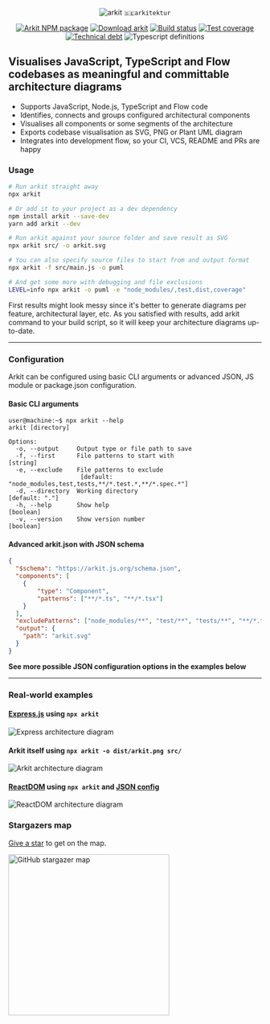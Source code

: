 <p align="center">
  <img src="https://arkit.js.org/arkit.svg" alt="arkit" valign="top" /> <code>🇸🇪arkitektur</code>
</p>
<p align="center">
  <a href="https://www.npmjs.com/arkit"><img src="https://img.shields.io/npm/v/arkit.svg?label=%20&style=flat-square" alt="Arkit NPM package" /></a>
  <a href="https://www.npmjs.com/arkit"><img src="https://img.shields.io/npm/dw/arkit.svg?style=flat-square" alt="Download arkit" /></a>
  <a href="https://travis-ci.org/dyatko/arkit"><img src="https://img.shields.io/travis/dyatko/arkit.svg?style=flat-square" alt="Build status" /></a>
  <a href="https://codeclimate.com/github/dyatko/arkit/code"><img src="https://img.shields.io/codeclimate/coverage/dyatko/arkit.svg?style=flat-square" alt="Test coverage" /></a>
  <a href="https://codeclimate.com/github/dyatko/arkit/issues"><img src="https://img.shields.io/codeclimate/tech-debt/dyatko/arkit.svg?style=flat-square" alt="Technical debt" /></a>
  <img src="https://img.shields.io/npm/types/arkit.svg?style=flat-square" alt="Typescript definitions" />
</p>

## Visualises JavaScript, TypeScript and Flow codebases as meaningful and committable architecture diagrams

- Supports JavaScript, Node.js, TypeScript and Flow code
- Identifies, connects and groups configured architectural components
- Visualises all components or some segments of the architecture
- Exports codebase visualisation as SVG, PNG or Plant UML diagram
- Integrates into development flow, so your CI, VCS, README and PRs are happy

### Usage

```sh
# Run arkit straight away
npx arkit

# Or add it to your project as a dev dependency
npm install arkit --save-dev
yarn add arkit --dev
```

```sh
# Run arkit against your source folder and save result as SVG
npx arkit src/ -o arkit.svg

# You can also specify source files to start from and output format
npx arkit -f src/main.js -o puml

# And get some more with debugging and file exclusions
LEVEL=info npx arkit -o puml -e "node_modules/,test,dist,coverage"
```

First results might look messy since it's better to generate diagrams per feature, architectural layer, etc.
As you satisfied with results, add arkit command to your build script, so it will keep your architecture diagrams up-to-date.

---

### Configuration

Arkit can be configured using basic CLI arguments or advanced JSON, JS module or package.json configuration.

#### Basic CLI arguments

```console
user@machine:~$ npx arkit --help
arkit [directory]

Options:
  -o, --output     Output type or file path to save
  -f, --first      File patterns to start with                          [string]
  -e, --exclude    File patterns to exclude
                    [default: "node_modules,test,tests,**/*.test.*,**/*.spec.*"]
  -d, --directory  Working directory                              [default: "."]
  -h, --help       Show help                                           [boolean]
  -v, --version    Show version number                                 [boolean]
```

#### Advanced arkit.json with JSON schema

```json
{
  "$schema": "https://arkit.js.org/schema.json",
  "components": [
    {
        "type": "Component",
        "patterns": ["**/*.ts", "**/*.tsx"]
    }
  ],
  "excludePatterns": ["node_modules/**", "test/**", "tests/**", "**/*.test.*", "**/*.spec.*"],
  "output": {
    "path": "arkit.svg"
  }
}
```

**See more possible JSON configuration options in the examples below**

---

### Real-world examples

#### [Express.js](https://github.com/dyatko/arkit/tree/master/test/express) using `npx arkit`
![Express architecture diagram](https://arkit.js.org/test/express/express.svg)

#### Arkit itself using `npx arkit -o dist/arkit.png src/`
![Arkit architecture diagram](https://arkit.js.org/dist/arkit.png)

#### [ReactDOM](https://github.com/dyatko/arkit/tree/master/test/react-dom) using `npx arkit` and [JSON config](test/react-dom/arkit.json)
![ReactDOM architecture diagram](https://arkit.js.org/test/react-dom/arkit.svg)

### Stargazers map
[Give a star](https://github.com/dyatko/arkit) to get on the map.

<img src="https://docs.google.com/spreadsheets/d/e/2PACX-1vRISFoOgWs4rihpPl2aWnQsqpMprhJIZnq7hulWWqMXPNqWodMkOWs_kImI2BLGdKZcXuiYYlP1Jj5T/pubchart?oid=1029094759&format=image" alt="GitHub stargazer map" height="320" align="center" />